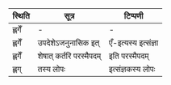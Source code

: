 | स्थिति | सूत्र | टिप्पणी |
| ----- | ------- | ------ |
| ह्लगेँ | - | - |
| ह्लगेँ | उपदेशेऽजनुनासिक इत् | एँ-इत्यस्य इत्संज्ञा |
| ह्लगेँ | शेषात् कर्तरि परस्मैपदम् | इति परस्मैपदम् |
| ह्लग् | तस्य लोपः | इत्संज्ञकस्य लोपः |
